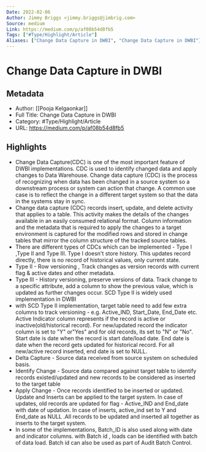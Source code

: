 ```yaml
---
Date: 2022-02-06
Author: Jimmy Briggs <jimmy.briggs@jimbrig.com>
Source: medium
Link: https://medium.com/p/af08b54d8fb5
Tags: ["#Type/Highlight/Article"]
Aliases: ["Change Data Capture in DWBI", "Change Data Capture in DWBI"]
---
```

# Change Data Capture in DWBI

## Metadata
- Author: [[Pooja Kelgaonkar]]
- Full Title: Change Data Capture in DWBI
- Category: #Type/Highlight/Article
- URL: https://medium.com/p/af08b54d8fb5

## Highlights
- Change Data Capture(CDC) is one of the most important feature of DWBI implementations. CDC is used to identify changed data and apply changes to Data Warehouse. Change data capture (CDC) is the process of recognizing when data has been changed in a source system so a downstream process or system can action that change. A common use case is to reflect the change in a different target system so that the data in the systems stay in sync.
- Change data capture (CDC) records insert, update, and delete activity that applies to a table. This activity makes the details of the changes available in an easily consumed relational format. Column information and the metadata that is required to apply the changes to a target environment is captured for the modified rows and stored in change tables that mirror the column structure of the tracked source tables.
- There are different types of CDCs which can be implemented - Type I ,Type II and Type III. Type I doesn't store history. This updates record directly, there is no record of historical values, only current state.
- Type II - Row versioning , Track changes as version records with current flag & active dates and other metadata.
- Type III - History versioning, preserve versions of data. Track change to a specific attribute, add a column to show the previous value, which is updated as further changes occur. SCD Type II is widely used implementation in DWBI
- with SCD Type II implementation, target table need to add few extra columns to track versioning - e.g. Active_IND, Start_Date, End_Date etc. Active Indicator column represents if the record is active or inactive(old/historical record). For new/updated record the indicator column is set to "Y" or"Yes" and for old records, its set to "N" or "No". Start date is date when the record is start date/load date. End date is date when the record gets updated for historical record. For all new/active record inserted, end date is set to NULL.
- Delta Capture - Source data received from source system on scheduled basis.
- Identify Change - Source data compared against target table to identify records existed/updated and new records to be considered as inserted to the target table
- Apply Change - Once records identified to be inserted or updated. Update and Inserts can be applied to the target system. In case of updates, old records are updated for flag - Active_IND and End_date with date of updation. In case of inserts, active_ind set to Y and End_date as NULL .All records to be updated and inserted all together as inserts to the target system.
- In some of the implementations, Batch_ID is also used along with date and indicator columns. with Batch id , loads can be identified with batch of data load. Batch id can also be used as part of Audit Batch Control.
